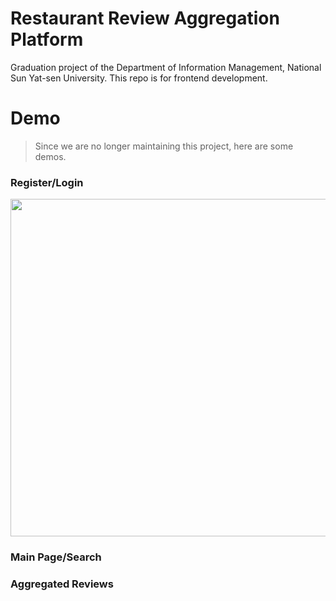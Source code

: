 # Restaurant Review Aggregation Platform
Graduation project of the Department of Information Management, National Sun Yat-sen University. This repo is for frontend development.


# Demo
> Since we are no longer maintaining this project, here are some demos.

### Register/Login
<img src='https://github.com/ycloudo/Project_frontend/blob/master/GIF/login.gif' height='540'>

### Main Page/Search

### Aggregated Reviews
